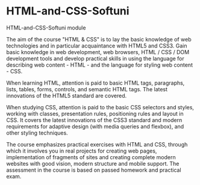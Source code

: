 # HTML-and-CSS-Softuni
HTML-and-CSS-Softuni module

The aim of the course "HTML & CSS" is to lay the basic knowledge of web technologies and in particular acquaintance with HTML5 and CSS3. Gain basic knowledge in web development, web browsers, HTML / CSS / DOM development tools and develop practical skills in using the language for describing web content - HTML - and the language for styling web content - CSS.

When learning HTML, attention is paid to basic HTML tags, paragraphs, lists, tables, forms, controls, and semantic HTML tags. The latest innovations of the HTML5 standard are covered.

When studying CSS, attention is paid to the basic CSS selectors and styles, working with classes, presentation rules, positioning rules and layout in CSS. It covers the latest innovations of the CSS3 standard and modern requirements for adaptive design (with media queries and flexbox), and other styling techniques.

The course emphasizes practical exercises with HTML and CSS, through which it involves you in real projects for creating web pages, implementation of fragments of sites and creating complete modern websites with good vision, modern structure and mobile support. The assessment in the course is based on passed homework and practical exam.
